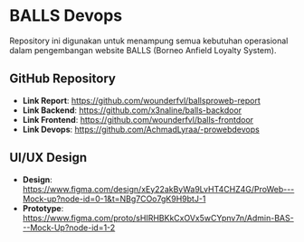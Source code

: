 # BALLS Devops

Repository ini digunakan untuk menampung semua kebutuhan operasional dalam pengembangan website BALLS (Borneo Anfield Loyalty System).

## GitHub Repository
- **Link Report**: https://github.com/wounderfvl/ballsproweb-report
- **Link Backend**: https://github.com/x3naline/balls-backdoor
- **Link Frontend**: https://github.com/wounderfvl/balls-frontdoor
- **Link Devops**: https://github.com/AchmadLyraa/-prowebdevops

## UI/UX Design
- **Design**: https://www.figma.com/design/xEy22akByWa9LvHT4CHZ4G/ProWeb---Mock-up?node-id=0-1&t=NBg7COo7gK9H9btJ-1
- **Prototype**: https://www.figma.com/proto/sHIRHBKkCxOVx5wCYpnv7n/Admin-BAS---Mock-Up?node-id=1-2






